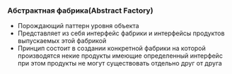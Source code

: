 ### Абстрактная фабрика(Abstract Factory)

- Порождающий паттерн уровня объекта
- Представляет из себя интерфейс фабрики и интерфейсы продуктов  
  выпускаемых этой фабрикой
- Принцип состоит в создании конкретной фабрики на которой  
  производятся некие продукты имеющие определенный интерфейс  
  при этом продукты не могут существовать отдельно друг от друга
